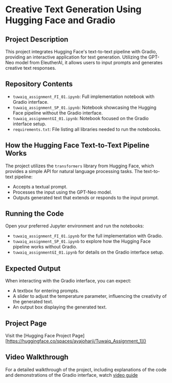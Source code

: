 # Creative Text Generation Using Hugging Face and Gradio

## Project Description
This project integrates Hugging Face's text-to-text pipeline with Gradio, providing an interactive application for text generation. Utilizing the GPT-Neo model from EleutherAI, it allows users to input prompts and generates creative text responses.

## Repository Contents
- `tuwaiq_assignment_FI_01.ipynb`: Full implementation notebook with Gradio interface.
- `tuwaiq_assignment_SP_01.ipynb`: Notebook showcasing the Hugging Face pipeline without the Gradio interface.
- `tuwaiq_assignmentGI_01.ipynb`: Notebook focused on the Gradio interface setup.
- `requirements.txt`: File listing all libraries needed to run the notebooks.

## How the Hugging Face Text-to-Text Pipeline Works
The project utilizes the `transformers` library from Hugging Face, which provides a simple API for natural language processing tasks. The text-to-text pipeline:
- Accepts a textual prompt.
- Processes the input using the GPT-Neo model.
- Outputs generated text that extends or responds to the input prompt.

## Running the Code
Open your preferred Jupyter environment and run the notebooks:
- `tuwaiq_assignment_FI_01.ipynb` for the full implementation with Gradio.
- `tuwaiq_assignment_SP_01.ipynb` to explore how the Hugging Face pipeline works without Gradio.
- `tuwaiq_assignmentGI_01.ipynb` for details on the Gradio interface setup.

## Expected Output
When interacting with the Gradio interface, you can expect:
- A textbox for entering prompts.
- A slider to adjust the temperature parameter, influencing the creativity of the generated text.
- An output box displaying the generated text.

## Project Page
Visit the [Hugging Face Project Page][https://huggingface.co/spaces/ayajoharji/Tuwaiq_Assignment_1]()
## Video Walkthrough
For a detailed walkthrough of the project, including explanations of the code and demonstrations of the Gradio interface, watch [video guide]()


   
